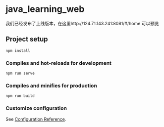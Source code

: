 # java_learning_web

我们已经发布了上线版本，在这里http://124.71.143.241:8081/#/home 可以预览

## Project setup
```
npm install
```

### Compiles and hot-reloads for development
```
npm run serve
```

### Compiles and minifies for production
```
npm run build
```

### Customize configuration
See [Configuration Reference](https://cli.vuejs.org/config/).
